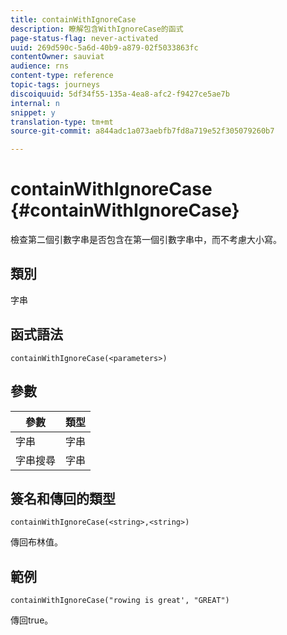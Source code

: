 ```yaml
---
title: containWithIgnoreCase
description: 瞭解包含WithIgnoreCase的函式
page-status-flag: never-activated
uuid: 269d590c-5a6d-40b9-a879-02f5033863fc
contentOwner: sauviat
audience: rns
content-type: reference
topic-tags: journeys
discoiquuid: 5df34f55-135a-4ea8-afc2-f9427ce5ae7b
internal: n
snippet: y
translation-type: tm+mt
source-git-commit: a844adc1a073aebfb7fd8a719e52f305079260b7

---
```



# containWithIgnoreCase {#containWithIgnoreCase}

檢查第二個引數字串是否包含在第一個引數字串中，而不考慮大小寫。

## 類別

字串

## 函式語法

`containWithIgnoreCase(<parameters>)`

## 參數

| 參數 | 類型 |
|-----------|------------------|
| 字串 | 字串 |
| 字串搜尋 | 字串 |

## 簽名和傳回的類型

`containWithIgnoreCase(<string>,<string>)`

傳回布林值。

## 範例

`containWithIgnoreCase("rowing is great', "GREAT")`

傳回true。
